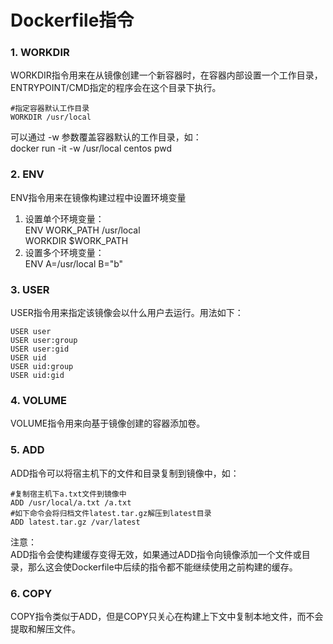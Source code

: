 # Dockerfile指令

### 1. WORKDIR
WORKDIR指令用来在从镜像创建一个新容器时，在容器内部设置一个工作目录，ENTRYPOINT/CMD指定的程序会在这个目录下执行。<br>
```
#指定容器默认工作目录
WORKDIR /usr/local
```
可以通过 -w 参数覆盖容器默认的工作目录，如：<br>
docker run -it -w /usr/local centos pwd <br>

### 2. ENV
ENV指令用来在镜像构建过程中设置环境变量<br>
1. 设置单个环境变量：<br>
ENV WORK_PATH /usr/local <br>
WORKDIR $WORK_PATH <br>
2. 设置多个环境变量：<br>
ENV A=/usr/local B="b"

### 3. USER
USER指令用来指定该镜像会以什么用户去运行。用法如下：<br>
```
USER user
USER user:group
USER user:gid
USER uid
USER uid:group
USER uid:gid
```

### 4. VOLUME
VOLUME指令用来向基于镜像创建的容器添加卷。<br>

### 5. ADD
ADD指令可以将宿主机下的文件和目录复制到镜像中，如：<br>
```
#复制宿主机下a.txt文件到镜像中
ADD /usr/local/a.txt /a.txt
#如下命令会将归档文件latest.tar.gz解压到latest目录
ADD latest.tar.gz /var/latest
```
注意：<br>
ADD指令会使构建缓存变得无效，如果通过ADD指令向镜像添加一个文件或目录，那么这会使Dockerfile中后续的指令都不能继续使用之前构建的缓存。

### 6. COPY
COPY指令类似于ADD，但是COPY只关心在构建上下文中复制本地文件，而不会提取和解压文件。<br>
